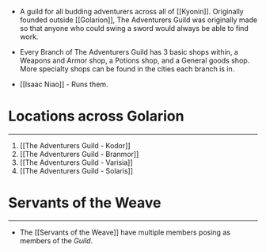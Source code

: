 - A guild for all budding adventurers across all of [[Kyonin]]. Originally founded outside [[Golarion]], The Adventurers Guild was originally made so that anyone who could swing a sword would always be able to find work. 

- Every Branch of The Adventurers Guild has 3 basic shops within, a Weapons and Armor shop, a Potions shop, and a General goods shop. More specialty shops can be found in the cities each branch is in.

- [[Isaac Niao]] -  Runs them.

# Locations across Golarion
---
1. [[The Adventurers Guild - Kodor]]
2. [[The Adventurers Guild - Branmor]]
3. [[The Adventurers Guild - Varisia]]
4. [[The Adventurers Guild - Solaris]] 

# Servants of the Weave
---
- The [[Servants of the Weave]] have multiple members posing as members of the *Guild*.